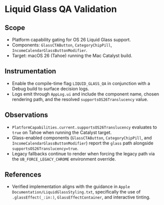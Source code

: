 # Liquid Glass QA Validation

## Scope
- Platform capability gating for OS 26 Liquid Glass support.
- Components: `GlassCTAButton`, `CategoryChipPill`, `IncomeCalendarGlassButtonModifier`.
- Target: macOS 26 (Tahoe) running the Mac Catalyst build.

## Instrumentation
- Enable the compile-time flag `LIQUID_GLASS_QA` in conjunction with a Debug build to surface decision logs.
- Logs emit through `AppLog.ui` and include the component name, chosen rendering path, and the resolved `supportsOS26Translucency` value.

## Observations
- `PlatformCapabilities.current.supportsOS26Translucency` evaluates to `true` on Tahoe when running the Catalyst target.
- Glass-enabled components (`GlassCTAButton`, `CategoryChipPill`, and `IncomeCalendarGlassButtonModifier`) report the `glass` path alongside `supportsOS26Translucency=true`.
- Legacy fallbacks continue to render when forcing the legacy path via the `UB_FORCE_LEGACY_CHROME` environment override.

## References
- Verified implementation aligns with the guidance in `Apple Documentation/LiquidGlassStyling.txt`, specifically the use of `.glassEffect(_:in:)`, `GlassEffectContainer`, and interactive tinting.
